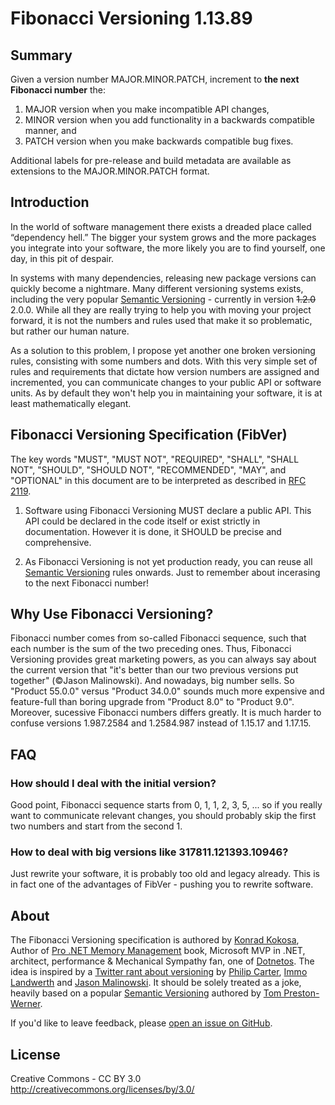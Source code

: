 Fibonacci Versioning 1.13.89
==============================

Summary
-------

Given a version number MAJOR.MINOR.PATCH, increment to **the next Fibonacci number** the:

1. MAJOR version when you make incompatible API changes,
1. MINOR version when you add functionality in a backwards compatible
   manner, and
1. PATCH version when you make backwards compatible bug fixes.

Additional labels for pre-release and build metadata are available as extensions
to the MAJOR.MINOR.PATCH format.

Introduction
------------

In the world of software management there exists a dreaded place called “dependency hell.” The bigger your system grows and the more packages you integrate into your software, the more likely you are to find yourself, one day, in this pit of despair. 

In systems with many dependencies, releasing new package versions can quickly become a nightmare. Many different versioning systems exists, including the very popular [Semantic Versioning](https://semver.org/) - currently in version ~~1.2.0~~ 2.0.0. While all they are really trying to help you with moving your project forward, it is not the numbers and rules used that make it so problematic, but rather our human nature.

As a solution to this problem, I propose yet another one broken versioning rules, consisting with some numbers and dots. With this very simple set of rules and requirements that dictate how version numbers are assigned and incremented, you can communicate changes to your public API or software units. As by default they won't help you in maintaining your software, it is at least mathematically elegant. 

Fibonacci Versioning Specification (FibVer)
------------------------------------------

The key words "MUST", "MUST NOT", "REQUIRED", "SHALL", "SHALL NOT", "SHOULD",
"SHOULD NOT", "RECOMMENDED", "MAY", and "OPTIONAL" in this document are to be
interpreted as described in [RFC 2119](http://tools.ietf.org/html/rfc2119).

1. Software using Fibonacci Versioning MUST declare a public API. This API
could be declared in the code itself or exist strictly in documentation.
However it is done, it SHOULD be precise and comprehensive.

1. As Fibonacci Versioning is not yet production ready, you can reuse all 
[Semantic Versioning](https://semver.org/) rules onwards. Just to remember about
incerasing to the next Fibonacci number!

Why Use Fibonacci Versioning?
----------------------------

Fibonacci number comes from so-called Fibonacci sequence, such that each number is the sum of the two preceding ones. Thus, Fibonacci Versioning provides great marketing powers, as you can always say about the current version that "it's better than our two previous versions put together" (&copy;Jason Malinowski). And nowadays, big number sells. So "Product 55.0.0" versus "Product 34.0.0" sounds much more expensive and feature-full than boring upgrade from "Product 8.0" to "Product 9.0". Moreover, sucessive Fibonacci numbers differs greatly. It is much harder to confuse versions 1.987.2584 and 1.2584.987 instead of 1.15.17 and 1.17.15. 

FAQ
---

### How should I deal with the initial version?

Good point, Fibonacci sequence starts from 0, 1, 1, 2, 3, 5, ... so if you really want to communicate relevant changes, you should probably skip the first two numbers and start from the second 1.

### How to deal with big versions like 317811.121393.10946?

Just rewrite your software, it is probably too old and legacy already. This is in fact one of the advantages of FibVer - pushing you to rewrite software.




About
-----

The Fibonacci Versioning specification is authored by [Konrad Kokosa](https://github.com/kkokosa), Author of [Pro .NET Memory Management](prodotnetmemory.com) book, Microsoft MVP in .NET, architect, performance & Mechanical Sympathy fan, one of [Dotnetos](https://conf.dotnetos.org/). The idea is inspired by a [Twitter rant about versioning](https://twitter.com/_cartermp/status/1151544194856415232?s=20) by [Philip Carter](https://twitter.com/_cartermp), [Immo Landwerth](https://twitter.com/terrajobst) and [Jason Malinowski](https://twitter.com/jasonmalinowski). It should be solely treated as a joke, heavily based on a popular [Semantic Versioning](https://semver.org/) authored by [Tom
Preston-Werner](http://tom.preston-werner.com).


If you'd like to leave feedback, please [open an issue on GitHub](https://github.com/kkokosa/fibver/issues).


License
-------

Creative Commons - CC BY 3.0
http://creativecommons.org/licenses/by/3.0/
